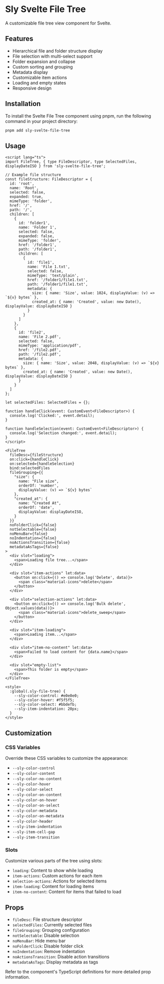 # Sly Svelte File Tree

A customizable file tree view component for Svelte.

## Features

- Hierarchical file and folder structure display
- File selection with multi-select support
- Folder expansion and collapse
- Custom sorting and grouping
- Metadata display
- Customizable item actions
- Loading and empty states
- Responsive design


## Installation

To install the Svelte File Tree component using pnpm, run the following command in your project directory:

```bash
pnpm add sly-svelte-file-tree
```

## Usage

```svelte
<script lang="ts">
import FileTree, { type FileDescriptor, type SelectedFiles, displayDateISO } from 'sly-svelte-file-tree';

// Example file structure
const fileStructure: FileDescriptor = {
  id: 'root',
  name: 'Root',
  selected: false,
  expanded: true,
  mimeType: 'folder',
  href: '/',
  path: '/',
  children: [
    {
      id: 'folder1',
      name: 'Folder 1',
      selected: false,
      expanded: false,
      mimeType: 'folder',
      href: '/folder1',
      path: '/folder1',
      children: [
        {
          id: 'file1',
          name: 'File 1.txt',
          selected: false,
          mimeType: 'text/plain',
          href: '/folder1/file1.txt',
          path: '/folder1/file1.txt',
          metadata: {
            size: { name: 'Size', value: 1024, displayValue: (v) => `${v} bytes` },
            created_at: { name: 'Created', value: new Date(), displayValue: displayDateISO }
          }
        }
      ]
    },
    {
      id: 'file2',
      name: 'File 2.pdf',
      selected: false,
      mimeType: 'application/pdf',
      href: '/file2.pdf',
      path: '/file2.pdf',
      metadata: {
        size: { name: 'Size', value: 2048, displayValue: (v) => `${v} bytes` },
        created_at: { name: 'Created', value: new Date(), displayValue: displayDateISO }
      }
    }
  ]
};

let selectedFiles: SelectedFiles = {};

function handleClick(event: CustomEvent<FileDescriptor>) {
  console.log('Clicked:', event.detail);
}

function handleSelection(event: CustomEvent<FileDescriptor>) {
  console.log('Selection changed:', event.detail);
}
</script>

<FileTree
  fileDesc={fileStructure}
  on:click={handleClick}
  on:selected={handleSelection}
  bind:selectedFiles
  fileGrouping={{
    "size": {
      name: "File size",
      orderOf: 'number',
      displayValue: (v) => `${v} bytes`
    },
    "created_at": {
      name: "Created At",
      orderOf: 'date',
      displayValue: displayDateISO,
    }
  }}
  noFolderClick={false}
  notSelectable={false}
  noMenuBar={false}
  noIndentation={false}
  noActionsTransition={false}
  metadataAsTags={false}
>
  <div slot="loading">
    <span>Loading file tree...</span>
  </div>

  <div slot="item-actions" let:data>
    <button on:click={() => console.log('Delete', data)}>
      <span class="material-icons">delete</span>
    </button>
  </div>

  <div slot="selection-actions" let:data>
    <button on:click={() => console.log('Bulk delete', Object.values(data))}>
      <span class="material-icons">delete_sweep</span>
    </button>
  </div>

  <div slot="item-loading">
    <span>Loading item...</span>
  </div>

  <div slot="item-no-content" let:data>
    <span>Failed to load content for {data.name}</span>
  </div>

  <div slot="empty-list">
    <span>This folder is empty</span>
  </div>
</FileTree>

<style>
  :global(.sly-file-tree) {
    --sly-color-control: #e0e0e0;
    --sly-color-hover: #f5f5f5;
    --sly-color-select: #bbdefb;
    --sly-item-indentation: 20px;
  }
</style>
```

## Customization

### CSS Variables

Override these CSS variables to customize the appearance:

- `--sly-color-control`
- `--sly-color-content`
- `--sly-color-no-content`
- `--sly-color-hover`
- `--sly-color-select`
- `--sly-color-on-content`
- `--sly-color-on-hover`
- `--sly-color-on-select`
- `--sly-color-metadata`
- `--sly-color-on-metadata`
- `--sly-color-header`
- `--sly-item-indentation`
- `--sly-item-cell-gap`
- `--sly-item-transition`

### Slots

Customize various parts of the tree using slots:

- `loading`: Content to show while loading
- `item-actions`: Custom actions for each item
- `selection-actions`: Actions for selected items
- `item-loading`: Content for loading items
- `item-no-content`: Content for items that failed to load

## Props

- `fileDesc`: File structure descriptor
- `selectedFiles`: Currently selected files
- `fileGrouping`: Grouping configuration
- `notSelectable`: Disable selection
- `noMenuBar`: Hide menu bar
- `noFolderClick`: Disable folder click
- `noIndentation`: Remove indentation
- `noActionsTransition`: Disable action transitions
- `metadataAsTags`: Display metadata as tags

Refer to the component's TypeScript definitions for more detailed prop information.
